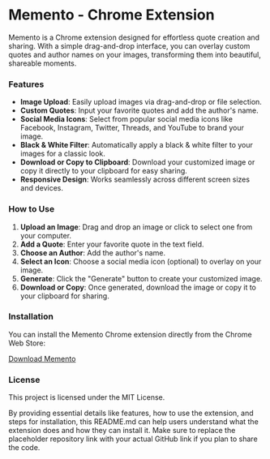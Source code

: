 # Memento - Chrome Extension

Memento is a Chrome extension designed for effortless quote creation and sharing. With a simple drag-and-drop interface, you can overlay custom quotes and author names on your images, transforming them into beautiful, shareable moments.

### Features

- **Image Upload**: Easily upload images via drag-and-drop or file selection.
- **Custom Quotes**: Input your favorite quotes and add the author's name.
- **Social Media Icons**: Select from popular social media icons like Facebook, Instagram, Twitter, Threads, and YouTube to brand your image.
- **Black & White Filter**: Automatically apply a black & white filter to your images for a classic look.
- **Download or Copy to Clipboard**: Download your customized image or copy it directly to your clipboard for easy sharing.
- **Responsive Design**: Works seamlessly across different screen sizes and devices.

### How to Use

1. **Upload an Image**: Drag and drop an image or click to select one from your computer.
2. **Add a Quote**: Enter your favorite quote in the text field.
3. **Choose an Author**: Add the author's name.
4. **Select an Icon**: Choose a social media icon (optional) to overlay on your image.
5. **Generate**: Click the "Generate" button to create your customized image.
6. **Download or Copy**: Once generated, download the image or copy it to your clipboard for sharing.

### Installation

You can install the Memento Chrome extension directly from the Chrome Web Store:

[Download Memento](https://chromewebstore.google.com/detail/memento-refactoring/nmegkgjgheemjmeigjijcpabalkmipdg?hl=ko&utm_source=ext_sidebar)

### License

This project is licensed under the MIT License.

By providing essential details like features, how to use the extension, and steps for installation, this README.md can help users understand what the extension does and how they can install it. Make sure to replace the placeholder repository link with your actual GitHub link if you plan to share the code.
